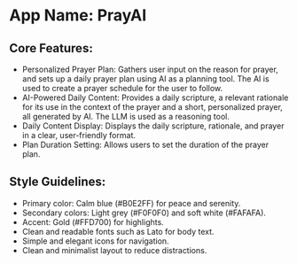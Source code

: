 # **App Name**: PrayAI

## Core Features:

- Personalized Prayer Plan: Gathers user input on the reason for prayer, and sets up a daily prayer plan using AI as a planning tool. The AI is used to create a prayer schedule for the user to follow.
- AI-Powered Daily Content: Provides a daily scripture, a relevant rationale for its use in the context of the prayer and a short, personalized prayer, all generated by AI.  The LLM is used as a reasoning tool.
- Daily Content Display: Displays the daily scripture, rationale, and prayer in a clear, user-friendly format.
- Plan Duration Setting: Allows users to set the duration of the prayer plan.

## Style Guidelines:

- Primary color: Calm blue (#B0E2FF) for peace and serenity.
- Secondary colors: Light grey (#F0F0F0) and soft white (#FAFAFA).
- Accent: Gold (#FFD700) for highlights.
- Clean and readable fonts such as Lato for body text.
- Simple and elegant icons for navigation.
- Clean and minimalist layout to reduce distractions.